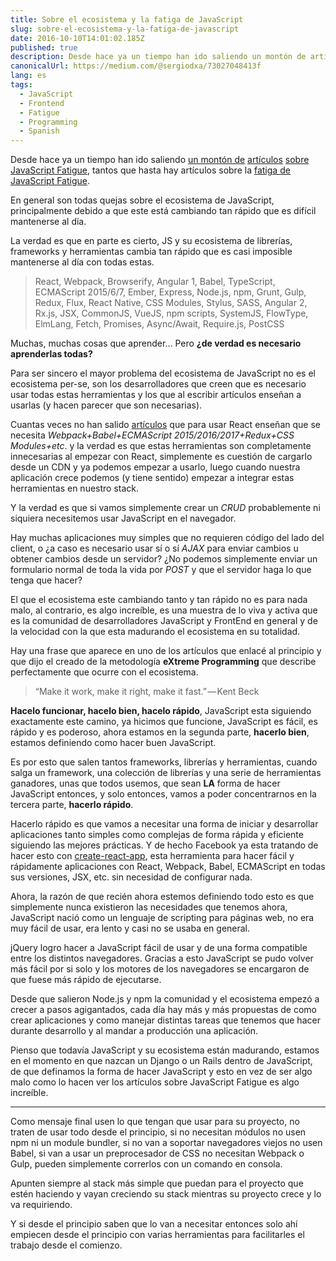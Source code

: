 ```yaml
---
title: Sobre el ecosistema y la fatiga de JavaScript
slug: sobre-el-ecosistema-y-la-fatiga-de-javascript
date: 2016-10-10T14:01:02.185Z
published: true
description: Desde hace ya un tiempo han ido saliendo un montón de artículos sobre JS Fatigue, tantos que hasta hay artículos sobre la fatiga de esta.
canonicalUrl: https://medium.com/@sergiodxa/73027048413f
lang: es
tags:
  - JavaScript
  - Frontend
  - Fatigue
  - Programming
  - Spanish
---
```


Desde hace ya un tiempo han ido saliendo [un montón de](https://hackernoon.com/how-it-feels-to-learn-javascript-in-2016-d3a717dd577f) [artículos](http://thefullstack.xyz/javascript-fatigue/) [sobre](https://segment.com/blog/the-deep-roots-of-js-fatigue/) [JavaScript Fatigue](https://medium.com/@ericclemmons/javascript-fatigue-48d4011b6fc4#.elafgu3z8), tantos que hasta hay artículos sobre la [fatiga de](http://www.2ality.com/2016/02/js-fatigue-fatigue.html) [JavaScript Fatigue](https://medium.freecodecamp.com/javascript-fatigue-fatigue-66ffb619f6ce#.yiv2p54ox).

En general son todas quejas sobre el ecosistema de JavaScript, principalmente debido a que este está cambiando tan rápido que es difícil mantenerse al día.

La verdad es que en parte es cierto, JS y su ecosistema de librerías, frameworks y herramientas cambia tan rápido que es casi imposible mantenerse al día con todas estas.

> React, Webpack, Browserify, Angular 1, Babel, TypeScript, ECMAScript 2015/6/7, Ember, Express, Node.js, npm, Grunt, Gulp, Redux, Flux, React Native, CSS Modules, Stylus, SASS, Angular 2, Rx.js, JSX, CommonJS, VueJS, npm scripts, SystemJS, FlowType, ElmLang, Fetch, Promises, Async/Await, Require.js, PostCSS

Muchas, muchas cosas que aprender… Pero **¿de verdad es necesario aprenderlas todas?**

Para ser sincero el mayor problema del ecosistema de JavaScript no es el ecosistema per-se, son los desarrolladores que creen que es necesario usar todas estas herramientas y los que al escribir artículos enseñan a usarlas (y hacen parecer que son necesarias).

Cuantas veces no han salido [artículos](https://medium.com/@zacharykuhn/a-gentle-intro-to-react-part-1-82ef6b16973c#.826p51mo2) que para usar React enseñan que se necesita _Webpack+Babel+ECMAScript 2015/2016/2017+Redux+CSS Modules+etc_. y la verdad es que estas herramientas son completamente innecesarias al empezar con React, simplemente es cuestión de cargarlo desde un CDN y ya podemos empezar a usarlo, luego cuando nuestra aplicación crece podemos (y tiene sentido) empezar a integrar estas herramientas en nuestro stack.

Y la verdad es que si vamos simplemente crear un _CRUD_ probablemente ni siquiera necesitemos usar JavaScript en el navegador.

Hay muchas aplicaciones muy simples que no requieren código del lado del client, o ¿a caso es necesario usar sí o sí _AJAX_ para enviar cambios u obtener cambios desde un servidor? ¿No podemos simplemente enviar un formulario normal de toda la vida por _POST_ y que el servidor haga lo que tenga que hacer?

El que el ecosistema este cambiando tanto y tan rápido no es para nada malo, al contrario, es algo increíble, es una muestra de lo viva y activa que es la comunidad de desarrolladores JavaScript y FrontEnd en general y de la velocidad con la que esta madurando el ecosistema en su totalidad.

Hay una frase que aparece en uno de los artículos que enlacé al principio y que dijo el creado de la metodología **eXtreme Programming** que describe perfectamente que ocurre con el ecosistema.

> “Make it work, make it right, make it fast.” — Kent Beck

**Hacelo funcionar, hacelo bien, hacelo rápido**, JavaScript esta siguiendo exactamente este camino, ya hicimos que funcione, JavaScript es fácil, es rápido y es poderoso, ahora estamos en la segunda parte, **hacerlo bien**, estamos definiendo como hacer buen JavaScript.

Es por esto que salen tantos frameworks, librerías y herramientas, cuando salga un framework, una colección de librerías y una serie de herramientas ganadores, unas que todos usemos, que sean **LA** forma de hacer JavaScript entonces, y solo entonces, vamos a poder concentrarnos en la tercera parte, **hacerlo rápido**.

Hacerlo rápido es que vamos a necesitar una forma de iniciar y desarrollar aplicaciones tanto simples como complejas de forma rápida y eficiente siguiendo las mejores prácticas. Y de hecho Facebook ya esta tratando de hacer esto con [create-react-app](https://github.com/facebookincubator/create-react-app), esta herramienta para hacer fácil y rápidamente aplicaciones con React, Webpack, Babel, ECMAScript en todas sus versiones, JSX, etc. sin necesidad de configurar nada.

Ahora, la razón de que recién ahora estemos definiendo todo esto es que simplemente nunca existieron las necesidades que tenemos ahora, JavaScript nació como un lenguaje de scripting para páginas web, no era muy fácil de usar, era lento y casi no se usaba en general.

jQuery logro hacer a JavaScript fácil de usar y de una forma compatible entre los distintos navegadores. Gracias a esto JavaScript se pudo volver más fácil por si solo y los motores de los navegadores se encargaron de que fuese más rápido de ejecutarse.

Desde que salieron Node.js y npm la comunidad y el ecosistema empezó a crecer a pasos agigantados, cada día hay más y más propuestas de como crear aplicaciones y como manejar distintas tareas que tenemos que hacer durante desarrollo y al mandar a producción una aplicación.

Pienso que todavía JavaScript y su ecosistema están madurando, estamos en el momento en que nazcan un Django o un Rails dentro de JavaScript, de que definamos la forma de hacer JavaScript y esto en vez de ser algo malo como lo hacen ver los artículos sobre JavaScript Fatigue es algo increíble.

---

Como mensaje final usen lo que tengan que usar para su proyecto, no traten de usar todo desde el principio, si no necesitan módulos no usen npm ni un module bundler, si no van a soportar navegadores viejos no usen Babel, si van a usar un preprocesador de CSS no necesitan Webpack o Gulp, pueden simplemente correrlos con un comando en consola.

Apunten siempre al stack más simple que puedan para el proyecto que estén haciendo y vayan creciendo su stack mientras su proyecto crece y lo va requiriendo.

Y si desde el principio saben que lo van a necesitar entonces solo ahí empiecen desde el principio con varias herramientas para facilitarles el trabajo desde el comienzo.
